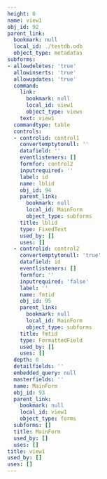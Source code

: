 ```yaml
---
height: 0
name: view1
obj_id: 92
parent_link:
  bookmark: null
  local_id: ./testdb.odb
  object_type: metadatas
subforms:
- allowdeletes: 'true'
  allowinserts: 'true'
  allowupdates: 'true'
  command:
    link:
      bookmark: null
      local_id: view1
      object_type: views
    text: view1
  commandtype: table
  controls:
  - controlid: control1
    convertemptytonull: ''
    datafield: ''
    eventlisteners: []
    formfor: control2
    inputrequired: ''
    label: id
    name: lblid
    obj_id: 94
    parent_link:
      bookmark: null
      local_id: MainForm
      object_type: subforms
    title: lblid
    type: FixedText
    used_by: []
    uses: []
  - controlid: control2
    convertemptytonull: 'true'
    datafield: id
    eventlisteners: []
    formfor: ''
    inputrequired: 'false'
    label: ''
    name: fmtid
    obj_id: 95
    parent_link:
      bookmark: null
      local_id: MainForm
      object_type: subforms
    title: fmtid
    type: FormattedField
    used_by: []
    uses: []
  depth: 0
  detailfields: ''
  embedded_query: null
  masterfields: ''
  name: MainForm
  obj_id: 93
  parent_link:
    bookmark: null
    local_id: view1
    object_type: forms
  subforms: []
  title: MainForm
  used_by: []
  uses: []
title: view1
used_by: []
uses: []
---
```

